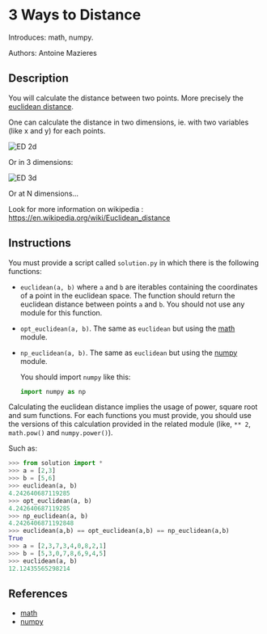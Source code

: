 # 3 Ways to Distance

Introduces: math, numpy.

Authors: Antoine Mazieres

## Description

You will calculate the distance between two points. More precisely the [euclidean distance](https://en.wikipedia.org/wiki/Euclidean_distance).

One can calculate the distance in two dimensions, ie. with two variables (like x and y) for each points.

![ED 2d](http://blogs.esri.com/esri/arcgis/files/2013/02/EuclideanDistanceGraphic_web.jpg)

Or in 3 dimensions:

![ED 3d](http://support.esri.com/fr/knowledgebase/techarticles/renderImage?ImageId=15802&ImageType=gif)

Or at N dimensions...

Look for more information on wikipedia : <https://en.wikipedia.org/wiki/Euclidean_distance>

## Instructions

You must provide a script called `solution.py` in which there is the following functions:

+ `euclidean(a, b)` where `a` and `b` are iterables containing the coordinates of a point in the euclidean space. The function should return the euclidean distance between points `a` and `b`. You should not use any module for this function.

+ `opt_euclidean(a, b)`. The same as `euclidean` but using the [math](https://docs.python.org/3.4/library/math.html) module.

+ `np_euclidean(a, b)`. The same as `euclidean` but using the [numpy](http://www.numpy.org/) module.

	You should import `numpy` like this:

	```python
	import numpy as np
	```
Calculating the euclidean distance implies the usage of power, square root and sum functions. For each functions you must provide, you should use the versions of this calculation provided in the related module (like, `** 2`, `math.pow()` and `numpy.power()`).

Such as:

```python
>>> from solution import *
>>> a = [2,3]
>>> b = [5,6]
>>> euclidean(a, b)
4.242640687119285
>>> opt_euclidean(a, b)
4.242640687119285
>>> np_euclidean(a, b)
4.2426406871192848
>>> euclidean(a,b) == opt_euclidean(a,b) == np_euclidean(a,b)
True
>>> a = [2,3,7,3,4,0,8,2,1]
>>> b = [5,3,0,7,8,6,9,4,5]
>>> euclidean(a, b)
12.12435565298214
```

## References
 - [math](https://docs.python.org/3.4/library/math.html)
 - [numpy](http://www.numpy.org/)
